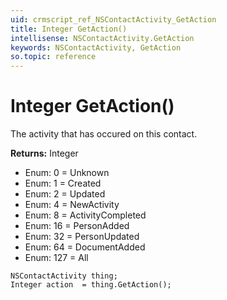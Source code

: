 ```yaml
---
uid: crmscript_ref_NSContactActivity_GetAction
title: Integer GetAction()
intellisense: NSContactActivity.GetAction
keywords: NSContactActivity, GetAction
so.topic: reference
---
```


# Integer GetAction()

The activity that has occured on this contact.

**Returns:** Integer

* Enum: 0 = Unknown 
* Enum: 1 = Created 
* Enum: 2 = Updated 
* Enum: 4 = NewActivity 
* Enum: 8 = ActivityCompleted 
* Enum: 16 = PersonAdded 
* Enum: 32 = PersonUpdated 
* Enum: 64 = DocumentAdded 
* Enum: 127 = All 

```crmscript
NSContactActivity thing;
Integer action  = thing.GetAction();
```

